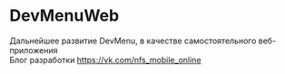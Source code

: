 # DevMenuWeb
Дальнейшее развитие DevMenu, в качестве самостоятельного веб-приложения <br>
Блог разработки https://vk.com/nfs_mobile_online
